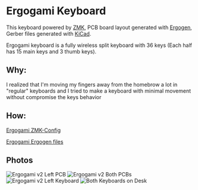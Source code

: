 # Ergogami Keyboard
This keyboard powered by [ZMK](https://github.com/zmkfirmware/zmk), PCB board layout generated with [Ergogen](https://github.com/ergogen/ergogen), Gerber files generated with [KiCad](https://www.kicad.org/).

Ergogami keyboard is a fully wireless split keyboard with 36 keys (Each half has 15 main keys and 3 thumb keys).

## Why:
I realized that I'm moving my fingers away from the homebrow a lot in "regular" keyboards and I tried to make a keyboard with minimal movement without compromise the keys behavior

## How:
[Ergogami ZMK-Config](https://github.com/or-agami/zmk-config-ergogami)

[Ergogami Ergogen files](https://github.com/or-agami/ergogen)

<!-- ## Instructions for ordering
See in [Wiki Page](https://github.com/or-agami/Ergogami/wiki) -->

## Photos
![Ergogami v2 Left PCB](https://user-images.githubusercontent.com/57838085/179694249-3b161bb8-a900-42fc-8129-3c78d997e1ed.jpeg)
![Ergogami v2 Both PCBs](https://user-images.githubusercontent.com/57838085/179694285-4df3cdc9-01ec-4aee-9449-1bb49f5141be.jpeg)
![Ergogami v2 Left Keyboard](https://user-images.githubusercontent.com/57838085/179694230-823898f1-478f-4ae9-aede-5c225987bd71.jpeg)
![Both Keyboards on Desk](https://user-images.githubusercontent.com/57838085/179694261-99d4d543-4cba-4353-826a-986a70d27eed.jpeg)



<!-- 
## Credits
...
-->
